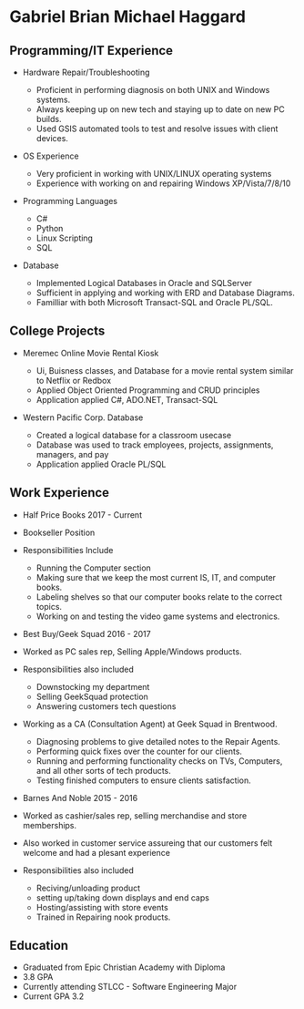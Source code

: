 

# Gabriel Brian Michael Haggard


## Programming/IT Experience



- Hardware Repair/Troubleshooting 
  - Proficient in performing diagnosis on both UNIX and Windows systems. 
  - Always keeping up on new tech and staying up to date on new PC builds.
  - Used GSIS automated tools to test and resolve issues with client devices.

- OS Experience
  - Very proficient in working with UNIX/LINUX operating systems
  - Experience with working on and repairing Windows XP/Vista/7/8/10


- Programming Languages
   - C#  
   - Python
   - Linux Scripting 
   - SQL
 
 
 - Database 
   - Implemented Logical Databases in Oracle and SQLServer 
   - Sufficient in applying and working with ERD and Database Diagrams.
   - Familliar with both Microsoft Transact-SQL and Oracle PL/SQL.


## College Projects

- Meremec Online Movie Rental Kiosk
  - Ui, Buisness classes, and Database for a movie rental system similar to Netflix or Redbox
  - Applied Object Oriented Programming and CRUD principles
  - Application applied C#, ADO.NET, Transact-SQL
  
  
 - Western Pacific Corp. Database
   - Created a logical database for a classroom usecase
   - Database was used to track employees, projects, assignments, managers, and pay
   - Application applied Oracle PL/SQL

## Work Experience

 
- Half Price Books 2017 - Current 
 - Bookseller Position
 - Responsibillities Include
   - Running the Computer section
   - Making sure that we keep the most current IS, IT, and computer books.
   - Labeling shelves so that our computer books relate to the correct topics.
   - Working on and testing the video game systems and electronics. 
  
- Best Buy/Geek Squad 2016 - 2017
 - Worked as PC sales rep, Selling Apple/Windows products.
 - Responsibilities also included
   - Downstocking my department 
    - Selling GeekSquad protection
    - Answering customers tech questions
 - Working as a CA (Consultation Agent) at Geek Squad in Brentwood.
   - Diagnosing problems to give detailed notes to the Repair Agents.
   - Performing quick fixes over the counter for our clients.
   - Running and performing functionality checks on TVs, Computers, and all other sorts of tech products.
   - Testing finished computers to ensure clients satisfaction.
 
  
- Barnes And Noble 2015 - 2016
 - Worked as cashier/sales rep, selling merchandise and store memberships.
 - Also worked in customer service assureing that our customers felt welcome and had a plesant experience
 - Responsibilities also included 
   - Reciving/unloading product
    - setting up/taking down displays and end caps
    - Hosting/assisting with store events
    - Trained in Repairing nook products.
 
 
## Education
- Graduated from Epic Christian Academy with Diploma
- 3.8 GPA
- Currently attending STLCC - Software Engineering Major
- Current GPA 3.2

	
